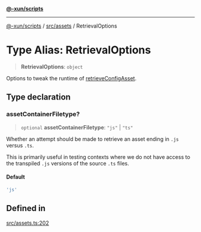 [**@-xun/scripts**](../../../README.md)

***

[@-xun/scripts](../../../README.md) / [src/assets](../README.md) / RetrievalOptions

# Type Alias: RetrievalOptions

> **RetrievalOptions**: `object`

Options to tweak the runtime of [retrieveConfigAsset](../functions/retrieveConfigAsset.md).

## Type declaration

### assetContainerFiletype?

> `optional` **assetContainerFiletype**: `"js"` \| `"ts"`

Whether an attempt should be made to retrieve an asset ending in `.js`
versus `.ts`.

This is primarily useful in testing contexts where we do not have access to
the transpiled `.js` versions of the source `.ts` files.

#### Default

```ts
'js'
```

## Defined in

[src/assets.ts:202](https://github.com/Xunnamius/xscripts/blob/2521de366121a50ffeca631b4ec62db9c60657e5/src/assets.ts#L202)
